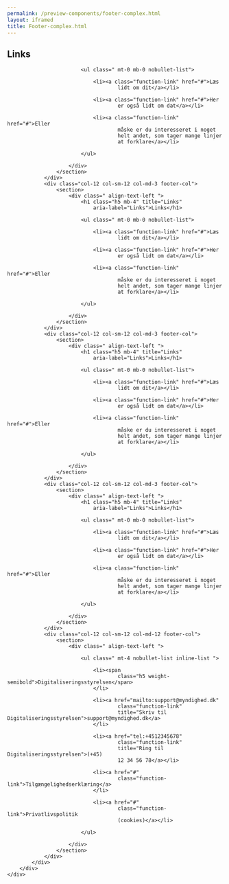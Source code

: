 ```yaml
--- 
permalink: /preview-components/footer-complex.html
layout: iframed 
title: Footer-complex.html
---
```

<footer>
    <div class="footer">
        <div class="container">
            <div class="row">
                <div class="col-12 col-sm-12 col-md-3 footer-col">
                    <section>
                        <div class=" align-text-left ">
                            <h1 class="h5 mb-4" title="Links"
                                aria-label="Links">Links</h1>

                            <ul class=" mt-0 mb-0 nobullet-list">

                                <li><a class="function-link" href="#">Læs
                                        lidt om dit</a></li>

                                <li><a class="function-link" href="#">Her
                                        er også lidt om dat</a></li>

                                <li><a class="function-link" href="#">Eller
                                        måske er du interesseret i noget
                                        helt andet, som tager mange linjer
                                        at forklare</a></li>

                            </ul>

                        </div>
                    </section>
                </div>
                <div class="col-12 col-sm-12 col-md-3 footer-col">
                    <section>
                        <div class=" align-text-left ">
                            <h1 class="h5 mb-4" title="Links"
                                aria-label="Links">Links</h1>

                            <ul class=" mt-0 mb-0 nobullet-list">

                                <li><a class="function-link" href="#">Læs
                                        lidt om dit</a></li>

                                <li><a class="function-link" href="#">Her
                                        er også lidt om dat</a></li>

                                <li><a class="function-link" href="#">Eller
                                        måske er du interesseret i noget
                                        helt andet, som tager mange linjer
                                        at forklare</a></li>

                            </ul>

                        </div>
                    </section>
                </div>
                <div class="col-12 col-sm-12 col-md-3 footer-col">
                    <section>
                        <div class=" align-text-left ">
                            <h1 class="h5 mb-4" title="Links"
                                aria-label="Links">Links</h1>

                            <ul class=" mt-0 mb-0 nobullet-list">

                                <li><a class="function-link" href="#">Læs
                                        lidt om dit</a></li>

                                <li><a class="function-link" href="#">Her
                                        er også lidt om dat</a></li>

                                <li><a class="function-link" href="#">Eller
                                        måske er du interesseret i noget
                                        helt andet, som tager mange linjer
                                        at forklare</a></li>

                            </ul>

                        </div>
                    </section>
                </div>
                <div class="col-12 col-sm-12 col-md-3 footer-col">
                    <section>
                        <div class=" align-text-left ">
                            <h1 class="h5 mb-4" title="Links"
                                aria-label="Links">Links</h1>

                            <ul class=" mt-0 mb-0 nobullet-list">

                                <li><a class="function-link" href="#">Læs
                                        lidt om dit</a></li>

                                <li><a class="function-link" href="#">Her
                                        er også lidt om dat</a></li>

                                <li><a class="function-link" href="#">Eller
                                        måske er du interesseret i noget
                                        helt andet, som tager mange linjer
                                        at forklare</a></li>

                            </ul>

                        </div>
                    </section>
                </div>
                <div class="col-12 col-sm-12 col-md-12 footer-col">
                    <section>
                        <div class=" align-text-left ">

                            <ul class=" mt-4 nobullet-list inline-list ">

                                <li><span
                                        class="h5 weight-semibold">Digitaliseringsstyrelsen</span>
                                </li>

                                <li><a href="mailto:support@myndighed.dk"
                                        class="function-link"
                                        title="Skriv til Digitaliseringsstyrelsen">support@myndighed.dk</a>
                                </li>

                                <li><a href="tel:+4512345678"
                                        class="function-link"
                                        title="Ring til Digitaliseringsstyrelsen">(+45)
                                        12 34 56 78</a></li>

                                <li><a href="#"
                                        class="function-link">Tilgængelighedserklæring</a>
                                </li>

                                <li><a href="#"
                                        class="function-link">Privatlivspolitik
                                        (cookies)</a></li>

                            </ul>

                        </div>
                    </section>
                </div>
            </div>
        </div>
    </div>
</footer>